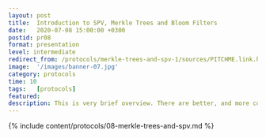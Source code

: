 ```yaml
---
layout: post
title:  Introduction to SPV, Merkle Trees and Bloom Filters
date:   2020-07-08 15:00:00 +0300
postid: pr08
format: presentation
level: intermediate
redirect_from: /protocols/merkle-trees-and-spv-1/sources/PITCHME.link.html
image:  '/images/banner-07.jpg'
category: protocols
time: 10
tags:   [protocols]
featured:
description: This is very brief overview. There are better, and more complete introductions out there
---
```


{% include content/protocols/08-merkle-trees-and-spv.md %}
